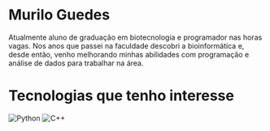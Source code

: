# Murilo Guedes

Atualmente aluno de graduação em biotecnologia e programador nas horas vagas. Nos anos que passei na faculdade descobri a bioinformática e, desde então, venho melhorando minhas abilidades com programação e análise de dados para trabalhar na área.  

# Tecnologias que tenho interesse

![Python](https://img.shields.io/badge/Python-000?style=for-the-badge&logo=python)
![C++](https://img.shields.io/badge/C%2B%2B-000?style=for-the-badge&logo=c%2B%2B&logoColor=00599C)
